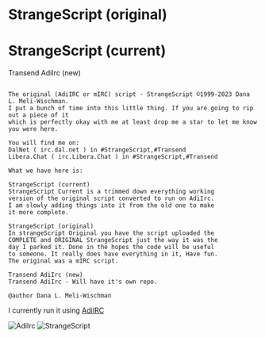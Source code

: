 # StrangeScript (original)
# StrangeScript (current)
Transend AdiIrc (new)

```

The original (AdiIRC or mIRC) script - StrangeScript ©1999-2023 Dana L. Meli-Wischman. 
I put a bunch of time into this little thing. If you are going to rip out a piece of it 
which is perfectly okay with me at least drop me a star to let me know you were here.

You will find me on:
DalNet ( irc.dal.net ) in #StrangeScript,#Transend
Libera.Chat ( irc.Libera.Chat ) in #StrangeScript,#Transend

What we have here is:

StrangeScript (current)
StrangeScript Current is a trimmed down everything working
version of the original script converted to run on AdiIrc.
I am slowly adding things into it from the old one to make
it more complete.

StrangeScript (original)
In strangeScript Original you have the script uploaded the
COMPLETE and ORIGINAL StrangeScript just the way it was the
day I parked it. Done in the hopes the code will be useful
to someone. It really does have everything in it, Have fun.
The original was a mIRC script.

Transend AdiIrc (new)
Transend AdiIrc - Will have it's own repo.

@author Dana L. Meli-Wischman

```

I currently run it using [AdiIRC](https://www.adiirc.com)

<img src="/StrangeScript/icons/AdiIRC.ico" alt="AdiIrc"/>

<img src="/image/StrangeScript.png" alt="StrangeScript"/>
